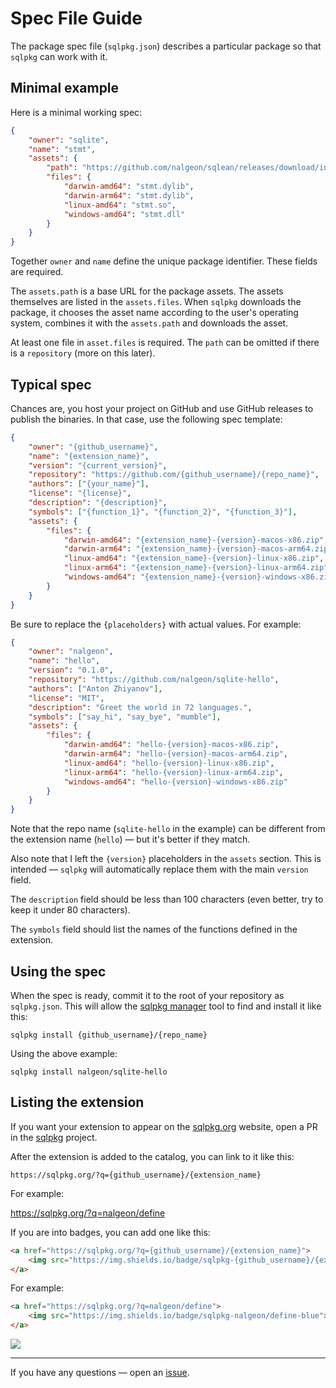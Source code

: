 # Spec File Guide

The package spec file (`sqlpkg.json`) describes a particular package so that `sqlpkg` can work with it.

## Minimal example

Here is a minimal working spec:

```json
{
    "owner": "sqlite",
    "name": "stmt",
    "assets": {
        "path": "https://github.com/nalgeon/sqlean/releases/download/incubator",
        "files": {
            "darwin-amd64": "stmt.dylib",
            "darwin-arm64": "stmt.dylib",
            "linux-amd64": "stmt.so",
            "windows-amd64": "stmt.dll"
        }
    }
}
```

Together `owner` and `name` define the unique package identifier. These fields are required.

The `assets.path` is a base URL for the package assets. The assets themselves are listed in the `assets.files`. When `sqlpkg` downloads the package, it chooses the asset name according to the user's operating system, combines it with the `assets.path` and downloads the asset.

At least one file in `asset.files` is required. The `path` can be omitted if there is a `repository` (more on this later).

## Typical spec

Chances are, you host your project on GitHub and use GitHub releases to publish the binaries. In that case, use the following spec template:

```json
{
    "owner": "{github_username}",
    "name": "{extension_name}",
    "version": "{current_version}",
    "repository": "https://github.com/{github_username}/{repo_name}",
    "authors": ["{your_name}"],
    "license": "{license}",
    "description": "{description}",
    "symbols": ["{function_1}", "{function_2}", "{function_3}"],
    "assets": {
        "files": {
            "darwin-amd64": "{extension_name}-{version}-macos-x86.zip",
            "darwin-arm64": "{extension_name}-{version}-macos-arm64.zip",
            "linux-amd64": "{extension_name}-{version}-linux-x86.zip",
            "linux-arm64": "{extension_name}-{version}-linux-arm64.zip",
            "windows-amd64": "{extension_name}-{version}-windows-x86.zip"
        }
    }
}
```

Be sure to replace the `{placeholders}` with actual values. For example:

```json
{
    "owner": "nalgeon",
    "name": "hello",
    "version": "0.1.0",
    "repository": "https://github.com/nalgeon/sqlite-hello",
    "authors": ["Anton Zhiyanov"],
    "license": "MIT",
    "description": "Greet the world in 72 languages.",
    "symbols": ["say_hi", "say_bye", "mumble"],
    "assets": {
        "files": {
            "darwin-amd64": "hello-{version}-macos-x86.zip",
            "darwin-arm64": "hello-{version}-macos-arm64.zip",
            "linux-amd64": "hello-{version}-linux-x86.zip",
            "linux-arm64": "hello-{version}-linux-arm64.zip",
            "windows-amd64": "hello-{version}-windows-x86.zip"
        }
    }
}
```

Note that the repo name (`sqlite-hello` in the example) can be different from the extension name (`hello`) — but it's better if they match.

Also note that I left the `{version}` placeholders in the `assets` section. This is intended — `sqlpkg` will automatically replace them with the main `version` field.

The `description` field should be less than 100 characters (even better, try to keep it under 80 characters).

The `symbols` field should list the names of the functions defined in the extension.

## Using the spec

When the spec is ready, commit it to the root of your repository as `sqlpkg.json`. This will allow the [sqlpkg manager](https://github.com/nalgeon/sqlpkg-cli) tool to find and install it like this:

```
sqlpkg install {github_username}/{repo_name}
```

Using the above example:

```
sqlpkg install nalgeon/sqlite-hello
```

## Listing the extension

If you want your extension to appear on the [sqlpkg.org](https://sqlpkg.org/) website, open a PR in the [sqlpkg](https://github.com/nalgeon/sqlpkg) project.

After the extension is added to the catalog, you can link to it like this:

```
https://sqlpkg.org/?q={github_username}/{extension_name}
```

For example:

<https://sqlpkg.org/?q=nalgeon/define>

If you are into badges, you can add one like this:

```html
<a href="https://sqlpkg.org/?q={github_username}/{extension_name}">
    <img src="https://img.shields.io/badge/sqlpkg-{github_username}/{extension_name}-blue">
</a>
```

For example:

```html
<a href="https://sqlpkg.org/?q=nalgeon/define">
    <img src="https://img.shields.io/badge/sqlpkg-nalgeon/define-blue">
</a>
```

<a href="https://sqlpkg.org/?q=nalgeon/define">
    <img src="https://img.shields.io/badge/sqlpkg-nalgeon/define-blue">
</a>

---

If you have any questions — open an [issue](https://github.com/nalgeon/sqlpkg/issues/new).
